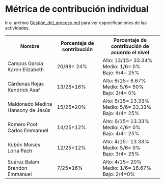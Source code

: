 # ﻿Métrica de contribución individual 

 Ir al archivo <a href="https://github.com/KarenCampos842/Equipo-4/blob/Segunda-Entrega/Gestion_del_Proceso.md#sprint-backlog">Gestión_del_proceso.md</a> para ver especificaciones de las actividades.
 

<table align=center>  
   <tr>  
      <th>Nombre</th>  
      <th>Porcentaje de contribución</th> 
      <th>Porcentaje de contribución de acuerdo el nivel</th>  
   </tr> 
    <tr>  
      <td>Campos García Karen Elizabeth</td>  
       <td> 20/88= 24%</td> 
       <td> Alto: 13/15= 33.34%<br>Medio: 1/6= 0%<br>Bajo: 6/4= 25%</td>  
   </tr> 
   <tr>  
      <td>Cárdenas Rojas Kendrick Asaf</td>  
       <td>13/25=16%</td>
       <td> Alto: 6/15= 6.67%<br>Medio: 5/6= 50%<br>Bajo: 2/4= 0%</td>    
   </tr> 
    <tr>  
      <td>Maldonado Medina Hansony de Jesús</td>  
      <td>15/25=20%</td>
      <td> Alto: 6/15= 13.33%<br>Medio: 5/6= 33.33%<br>Bajo: 4/4= 25%</td>    
   </tr> 
    <tr>  
      <td>Romero Poot Carlos Emmanuel</td>  
       <td>14/25=12%</td>
      <td> Alto: 6/15= 13.33%<br>Medio: 4/6= 0%<br>Bajo: 4/4= 25%</td> 
   </tr> 
     <tr>  
      <td>Rubén Moisés Loria Pech</td>  
        <td>12/25=12%</td>
        <td> Alto: 4/15= 13.33%<br>Medio: 5/6= 0%<br>Bajo: 3/4= 25%</td>    
   </tr> 
    <tr>  
      <td>Suárez Balam Brandon Emmanuel</td> 
      <td>7/25=16%</td>
       <td> Alto: 4/15= 20%<br>Medio: 1/6= 16.67%<br>Bajo: 2/4=0%</td>       
   </tr> 
 </table>

<!--stackedit_data:
eyJoaXN0b3J5IjpbLTE4OTQ4OTY1MDgsMTQ3NzU5MjEzNywtMT
EwOTYyNDIxNyw2Njk2MTY4NTgsLTY0ODg2MjM3LDExMDgzMzQ3
NTEsMTkwNzYxMTg0NSwtNzEzOTMzOTMzXX0=
-->